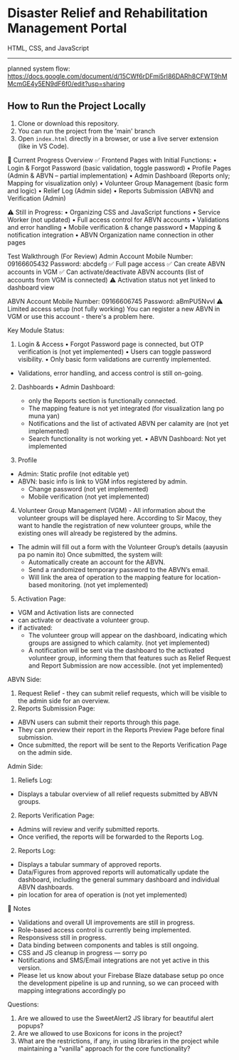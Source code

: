 # Disaster Relief and Rehabilitation Management Portal
HTML, CSS, and JavaScript 

-----

planned system flow: https://docs.google.com/document/d/15CWf6rDFmi5rI86DARh8CFWT9hMMcmGE4y5EN9dF6f0/edit?usp=sharing

## How to Run the Project Locally
1. Clone or download this repository.
2. You can run the project from the 'main' branch
3. Open `index.html` directly in a browser, or use a live server extension (like in VS Code).

📌 Current Progress Overview
✅ Frontend Pages with Initial Functions:
• Login & Forgot Password (basic validation, toggle password)
• Profile Pages (Admin & ABVN – partial implementation)
• Admin Dashboard (Reports only; Mapping for visualization only)
• Volunteer Group Management (basic form and logic)
• Relief Log (Admin side)
• Reports Submission (ABVN) and Verification (Admin)

⚠️ Still in Progress:
• Organizing CSS and JavaScript functions
• Service Worker (not updated)
• Full access control for ABVN accounts
• Validations and error handling
• Mobile verification & change password
• Mapping & notification integration
• ABVN Organization name connection in other pages

<!-- // ================================================== // -->
Test Walkthrough (For Review)
Admin Account
Mobile Number: 09166605432
Password: abcdefg
✅ Full page access
✅ Can create ABVN accounts in VGM
✅ Can activate/deactivate ABVN accounts (list of accounts from VGM is connected)
⚠️ Activation status not yet linked to dashboard view

ABVN Account
Mobile Number: 09166606745
Password: aBmPU5Nvvl
⚠️ Limited access setup (not fully working)
You can register a new ABVN in VGM or use this account - there's a problem here.

<!-- // ================================================== // -->
Key Module Status:
1. Login & Access
• Forgot Password page is connected, but OTP verification is (not yet implemented)
• Users can toggle password visibility.
• Only basic form validations are currently implemented.
+ Validations, error handling, and access control is still on-going.

2. Dashboards
• Admin Dashboard: 
    - only the Reports section is functionally connected.
    - The mapping feature is not yet integrated (for visualization lang po muna yan)
    - Notifications and the list of activated ABVN per calamity are (not yet implemented) 
    - Search functionality is not working yet.
• ABVN Dashboard: Not yet implemented

3. Profile
 - Admin: Static profile (not editable yet)
 - ABVN: basic info is link to VGM infos registered by admin.
    - Change password (not yet implemented)
    - Mobile verification (not yet implemented)

4. Volunteer Group Management (VGM) - All information about the volunteer groups will be displayed here. According to Sir Macoy, they want to handle the registration of new volunteer groups, while the existing ones will already be registered by the admins.
- The admin will fill out a form with the Volunteer Group’s details (aayusin pa po namin ito)
Once submitted, the system will:
    - Automatically create an account for the ABVN.
    - Send a randomized temporary password to the ABVN’s email.
    - Will link the area of operation to the mapping feature for location-based monitoring. (not yet implemented)

5. Activation Page:
- VGM and Activation lists are connected
- can activate or deactivate a volunteer group.
- if activated:
    - The volunteer group will appear on the dashboard, indicating which groups are assigned to which calamity. (not yet implemented)
    - A notification will be sent via the dashboard to the activated volunteer group, informing them that features such as Relief Request and Report Submission are now accessible. (not yet implemented)


ABVN Side: 
1. Request Relief - they can submit relief requests, which will be visible to the admin side for an overview.
2. Reports Submission Page:
- ABVN users can submit their reports through this page. 
- They can preview their report in the Reports Preview Page before final submission.
- Once submitted, the report will be sent to the Reports Verification Page on the admin side.

Admin Side:
1. Reliefs Log:
- Displays a tabular overview of all relief requests submitted by ABVN groups.
2. Reports Verification Page:
- Admins will review and verify submitted reports.
- Once verified, the reports will be forwarded to the Reports Log.
2. Reports Log: 
- Displays a tabular summary of approved reports.
- Data/Figures from approved reports will automatically update the dashboard, including the general summary dashboard and individual ABVN dashboards.
- pin location for area of operation is (not yet implemented)

<!-- // ================================================== // -->
📝 Notes
- Validations and overall UI improvements are still in progress.
- Role-based access control is currently being implemented.
- Responsivess still in progress.
- Data binding between components and tables is still ongoing.
- CSS and JS cleanup in progress — sorry po
- Notifications and SMS/Email integrations are not yet active in this version.
- Please let us know about your Firebase Blaze database setup po once the development pipeline is up and running, so we can proceed with mapping integrations accordingly po

Questions:
1. Are we allowed to use the SweetAlert2 JS library for beautiful alert popups?
2. Are we allowed to use Boxicons for icons in the project?
3. What are the restrictions, if any, in using libraries in the project while maintaining a "vanilla" approach for the core functionality?